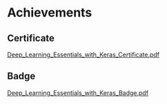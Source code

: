 

# Achievements
## Certificate
[Deep_Learning_Essentials_with_Keras_Certificate.pdf](https://prod-files-secure.s3.us-west-2.amazonaws.com/03e82b26-cccb-4906-bb56-adabcbdc0655/f5cf1405-8a02-49a4-beb6-3d50b033ba6e/Deep_Learning_Essentials_with_Keras_Certificate.pdf?X-Amz-Algorithm=AWS4-HMAC-SHA256&X-Amz-Content-Sha256=UNSIGNED-PAYLOAD&X-Amz-Credential=ASIAZI2LB4664XIMYGSN%2F20250206%2Fus-west-2%2Fs3%2Faws4_request&X-Amz-Date=20250206T041747Z&X-Amz-Expires=3600&X-Amz-Security-Token=IQoJb3JpZ2luX2VjEDwaCXVzLXdlc3QtMiJIMEYCIQDFiEb3v6uC%2FYORR3kMrEvYNOHyf0vmq9rgEicAUsfKRQIhALyJ6RkJ5GZsclAVsKdWjyjSsEgR5Rfb8axfuegJXbJ%2FKv8DCFUQABoMNjM3NDIzMTgzODA1IgwC0VE7AGhT8oIvHGEq3AMEsALo7lDaTi%2BXqB6905AcBQ0tVgw21XXQkZberH43cB0jD%2FFKX0xIYcTtX7ItQqddDD8m%2Bl1AjyTljftEOqm8rF8e1kaNLPI1QEa2vsN6Na96hsLh%2FDMQC7no33UplkhKvWquzHa6rERg3JXG7CQUred8n90%2FHgA0%2F0alKr53o5zTR8MRjGKLeny2Mmplod4fgz8VZiITwllZYQ9NaNsHIbhtYRQ9RxZEm2Slc0Y6Nk70rdOqeFrOHNSfbfc8mmh1JE2uE5sCj%2Bf3JR%2FpAbESbeA6ZDX4CjJwWfolvccAB9MyVXYLg7vKHzTaYGPG7h2SnYL1lEVQLdenjw5J8PcXM7b1SzyaagY4huvWtSX4AoFyw%2F%2FxvbzBCMGEDA%2Btj1eNbbbdGy2rbFKifgCOvGiAfAEOMixTwNlMHeTQo4O3cvep04DaKAPpTUG2Arj9IYrf5QfxlADVqvtC9v7%2Fp0iGfOSYFP367vyEqfjxAzdQy%2F8rBolFEWRpCKU%2Bjeqau0G2AVq%2FPNrJj9XJnuMRQhJ5NKiY8ud4DaInjXDVDiNWuWG%2BBMZdYTdgZi3qyAO2GgJP4fswF9B1Bmd2M8WZDEsdkZcL6m4Vt4txIZgzcVHqhU6PliMcwktpb4p0GzDf35C9BjqkAaYUiYYQyUIaL1Jovgtp8IO1S9c%2FpXFepmmnVvonXrQ6IkMeFwGkYuxz9KpmpbQrwnTf1%2B1D0QNieA91KIakI%2FFOT1l9gmGJskgJbQMmdXv0jYSRIJ%2FE3hQHZC17B3HZFE3Ynawsai3kYcoKa6Q%2FMnKB2bSxpQly5LHCQslx5oELeageF2JMUbFnmN3%2FBqD4DvZDhnppa2PstRVmgjusCHqEaizo&X-Amz-Signature=26215328cfcf2e169a77998eaaafc032b6df8f637a0d839667314aee4b99a403&X-Amz-SignedHeaders=host&x-id=GetObject)
## Badge
[Deep_Learning_Essentials_with_Keras_Badge.pdf](https://prod-files-secure.s3.us-west-2.amazonaws.com/03e82b26-cccb-4906-bb56-adabcbdc0655/5c209097-6d96-477f-a031-edc11aa6225f/Deep_Learning_Essentials_with_Keras_Badge.pdf?X-Amz-Algorithm=AWS4-HMAC-SHA256&X-Amz-Content-Sha256=UNSIGNED-PAYLOAD&X-Amz-Credential=ASIAZI2LB4664XIMYGSN%2F20250206%2Fus-west-2%2Fs3%2Faws4_request&X-Amz-Date=20250206T041747Z&X-Amz-Expires=3600&X-Amz-Security-Token=IQoJb3JpZ2luX2VjEDwaCXVzLXdlc3QtMiJIMEYCIQDFiEb3v6uC%2FYORR3kMrEvYNOHyf0vmq9rgEicAUsfKRQIhALyJ6RkJ5GZsclAVsKdWjyjSsEgR5Rfb8axfuegJXbJ%2FKv8DCFUQABoMNjM3NDIzMTgzODA1IgwC0VE7AGhT8oIvHGEq3AMEsALo7lDaTi%2BXqB6905AcBQ0tVgw21XXQkZberH43cB0jD%2FFKX0xIYcTtX7ItQqddDD8m%2Bl1AjyTljftEOqm8rF8e1kaNLPI1QEa2vsN6Na96hsLh%2FDMQC7no33UplkhKvWquzHa6rERg3JXG7CQUred8n90%2FHgA0%2F0alKr53o5zTR8MRjGKLeny2Mmplod4fgz8VZiITwllZYQ9NaNsHIbhtYRQ9RxZEm2Slc0Y6Nk70rdOqeFrOHNSfbfc8mmh1JE2uE5sCj%2Bf3JR%2FpAbESbeA6ZDX4CjJwWfolvccAB9MyVXYLg7vKHzTaYGPG7h2SnYL1lEVQLdenjw5J8PcXM7b1SzyaagY4huvWtSX4AoFyw%2F%2FxvbzBCMGEDA%2Btj1eNbbbdGy2rbFKifgCOvGiAfAEOMixTwNlMHeTQo4O3cvep04DaKAPpTUG2Arj9IYrf5QfxlADVqvtC9v7%2Fp0iGfOSYFP367vyEqfjxAzdQy%2F8rBolFEWRpCKU%2Bjeqau0G2AVq%2FPNrJj9XJnuMRQhJ5NKiY8ud4DaInjXDVDiNWuWG%2BBMZdYTdgZi3qyAO2GgJP4fswF9B1Bmd2M8WZDEsdkZcL6m4Vt4txIZgzcVHqhU6PliMcwktpb4p0GzDf35C9BjqkAaYUiYYQyUIaL1Jovgtp8IO1S9c%2FpXFepmmnVvonXrQ6IkMeFwGkYuxz9KpmpbQrwnTf1%2B1D0QNieA91KIakI%2FFOT1l9gmGJskgJbQMmdXv0jYSRIJ%2FE3hQHZC17B3HZFE3Ynawsai3kYcoKa6Q%2FMnKB2bSxpQly5LHCQslx5oELeageF2JMUbFnmN3%2FBqD4DvZDhnppa2PstRVmgjusCHqEaizo&X-Amz-Signature=5dfbd2d0a4909913470d77a5d9fe2de3a5de501bd8d50449e595115834f95b5e&X-Amz-SignedHeaders=host&x-id=GetObject)

